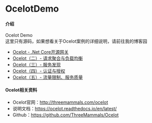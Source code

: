 # OcelotDemo

#### 介绍
Ocelot Demo  
这里只有源码，如果想看关于Ocelot案例的详细说明，请前往我的博客园  
* [Ocelot - .Net Core开源网关](https://www.cnblogs.com/markjiang7m2/p/10857688.html)
* [Ocelot（二）- 请求聚合与负载均衡](https://www.cnblogs.com/markjiang7m2/p/10865511.html)
* [Ocelot（三）- 服务发现](https://www.cnblogs.com/markjiang7m2/p/10907856.html)
* [Ocelot（四）- 认证与授权](https://www.cnblogs.com/markjiang7m2/p/10932805.html)
* [Ocelot（五）- 流量限制、服务质量](https://www.cnblogs.com/markjiang7m2/p/10965300.html)

#### Ocelot相关资料
* Ocelot官网：<http://threemammals.com/ocelot>  
* 说明文档：<https://ocelot.readthedocs.io/en/latest/>  
* Github：<https://github.com/ThreeMammals/Ocelot>  